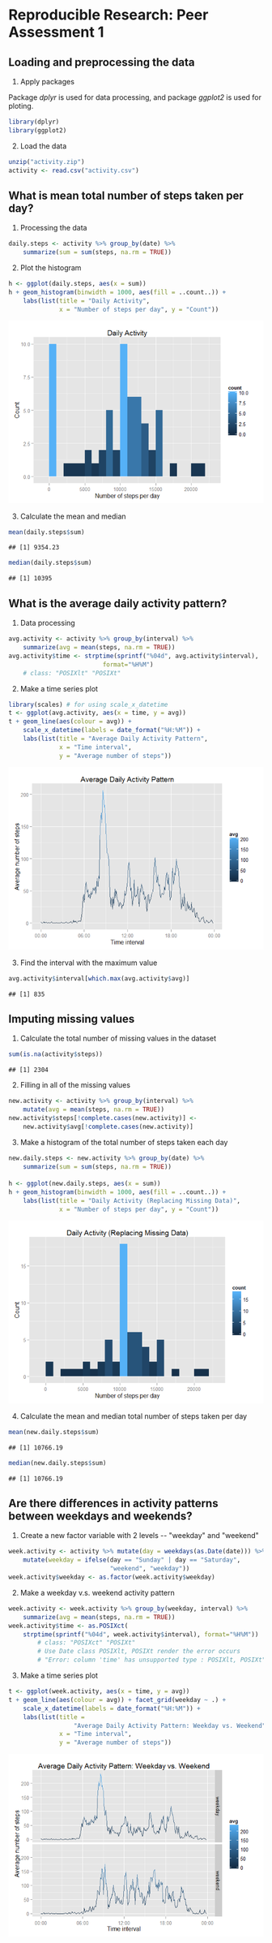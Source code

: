 # Reproducible Research: Peer Assessment 1


## Loading and preprocessing the data

1. Apply packages

Package *dplyr* is used for data processing, and package *ggplot2* is used for ploting.


```r
library(dplyr)
library(ggplot2)
```

2. Load the data

```r
unzip("activity.zip")
activity <- read.csv("activity.csv")
```

## What is mean total number of steps taken per day?

1. Processing the data

```r
daily.steps <- activity %>% group_by(date) %>% 
    summarize(sum = sum(steps, na.rm = TRUE))
```

2. Plot the histogram

```r
h <- ggplot(daily.steps, aes(x = sum))
h + geom_histogram(binwidth = 1000, aes(fill = ..count..)) +
    labs(list(title = "Daily Activity", 
              x = "Number of steps per day", y = "Count"))
```

![](PA1_template_files/figure-html/unnamed-chunk-4-1.png) 

3. Calculate the mean and median

```r
mean(daily.steps$sum)
```

```
## [1] 9354.23
```

```r
median(daily.steps$sum)
```

```
## [1] 10395
```

## What is the average daily activity pattern?

1. Data processing

```r
avg.activity <- activity %>% group_by(interval) %>% 
    summarize(avg = mean(steps, na.rm = TRUE))
avg.activity$time <- strptime(sprintf("%04d", avg.activity$interval), 
                          format="%H%M") 
    # class: "POSIXlt" "POSIXt" 
```

2. Make a time series plot

```r
library(scales) # for using scale_x_datetime
t <- ggplot(avg.activity, aes(x = time, y = avg))
t + geom_line(aes(colour = avg)) + 
    scale_x_datetime(labels = date_format("%H:%M")) +
    labs(list(title = "Average Daily Activity Pattern", 
              x = "Time interval", 
              y = "Average number of steps"))
```

![](PA1_template_files/figure-html/unnamed-chunk-7-1.png) 

3. Find the interval with the maximum value

```r
avg.activity$interval[which.max(avg.activity$avg)]
```

```
## [1] 835
```

## Imputing missing values

1. Calculate the total number of missing values in the dataset

```r
sum(is.na(activity$steps))
```

```
## [1] 2304
```

2. Filling in all of the missing values

```r
new.activity <- activity %>% group_by(interval) %>% 
    mutate(avg = mean(steps, na.rm = TRUE)) 
new.activity$steps[!complete.cases(new.activity)] <-
    new.activity$avg[!complete.cases(new.activity)]
```

3. Make a histogram of the total number of steps taken each day

```r
new.daily.steps <- new.activity %>% group_by(date) %>% 
    summarize(sum = sum(steps, na.rm = TRUE))

h <- ggplot(new.daily.steps, aes(x = sum))
h + geom_histogram(binwidth = 1000, aes(fill = ..count..)) +
    labs(list(title = "Daily Activity (Replacing Missing Data)", 
              x = "Number of steps per day", y = "Count"))
```

![](PA1_template_files/figure-html/unnamed-chunk-11-1.png) 

4. Calculate the mean and median total number of steps taken per day

```r
mean(new.daily.steps$sum)
```

```
## [1] 10766.19
```

```r
median(new.daily.steps$sum)
```

```
## [1] 10766.19
```

## Are there differences in activity patterns between weekdays and weekends?

1. Create a new factor variable with 2 levels -- "weekday" and "weekend"

```r
week.activity <- activity %>% mutate(day = weekdays(as.Date(date))) %>%
    mutate(weekday = ifelse(day == "Sunday" | day == "Saturday", 
                            "weekend", "weekday"))
week.activity$weekday <- as.factor(week.activity$weekday)
```

2. Make a weekday v.s. weekend activity pattern

```r
week.activity <- week.activity %>% group_by(weekday, interval) %>% 
    summarize(avg = mean(steps, na.rm = TRUE))
week.activity$time <- as.POSIXct(
    strptime(sprintf("%04d", week.activity$interval), format="%H%M"))
        # class: "POSIXct" "POSIXt"  
        # Use Date class POSIXlt, POSIXt render the error occurs
        # "Error: column 'time' has unsupported type : POSIXlt, POSIXt"
```

3. Make a time series plot

```r
t <- ggplot(week.activity, aes(x = time, y = avg))
t + geom_line(aes(colour = avg)) + facet_grid(weekday ~ .) + 
    scale_x_datetime(labels = date_format("%H:%M")) +
    labs(list(title = 
                  "Average Daily Activity Pattern: Weekday vs. Weekend", 
              x = "Time interval", 
              y = "Average number of steps")) 
```

![](PA1_template_files/figure-html/unnamed-chunk-15-1.png) 
